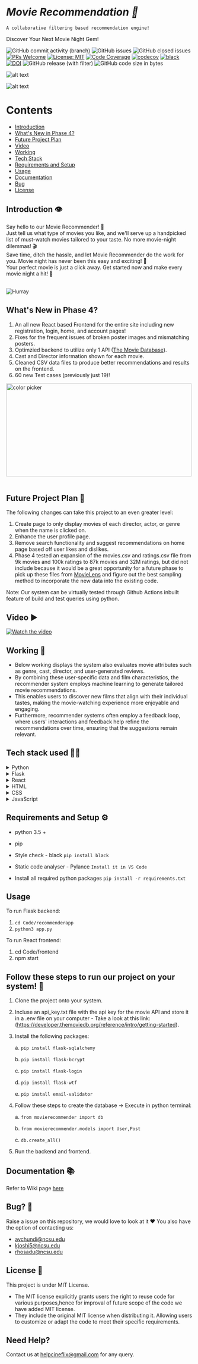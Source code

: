 # <i>Movie Recommendation 🎥 </i>

    A collaborative filtering based recommendation engine!


Discover Your Next Movie Night Gem!

<!-- ![ForTheBadge built-with-love](http://ForTheBadge.com/images/badges/built-with-love.svg) -->



 ![GitHub commit activity (branch)](https://img.shields.io/github/commit-activity/t/Joshi-Karan/MovieRecommender_Fall24/stableF24)
 ![GitHub issues](https://img.shields.io/github/issues/Joshi-Karan/MovieRecommender_Fall24)
 ![GitHub closed issues](https://img.shields.io/github/issues-closed/Joshi-Karan/MovieRecommender_Fall24)
 [![PRs Welcome](https://img.shields.io/badge/PRs-welcome-brightgreen.svg?style=flat-square)](http://makeapullrequest.com) [![License: MIT](https://img.shields.io/badge/License-MIT-red.svg)](https://opensource.org/licenses/MIT)  [![Code Coverage](https://github.com/Joshi-Karan/MovieRecommender_Fall24/actions/workflows/codecov.yml/badge.svg)](https://github.com/Joshi-Karan/MovieRecommender_Fall24/actions/workflows/codecov.yml) [![codecov](https://codecov.io/gh/Joshi-Karan/MovieRecommender_Fall24/branch/stableF24/graph/badge.svg?token=PI2TVYHBI1)](https://codecov.io/gh/Joshi-Karan/MovieRecommender_Fall24)  [![black](https://img.shields.io/badge/StyleChecker-black-purple.svg)](https://pypi.org/project/black/) [![DOI](https://zenodo.org/badge/72135396.svg)](https://zenodo.org/doi/10.521/zenodo.1021235) ![GitHub release (with filter)](https://img.shields.io/github/v/release/Joshi-Karan/MovieRecommender_Fall24) ![GitHub code size in bytes](https://img.shields.io/github/languages/code-size/Joshi-Karan/MovieRecommender_Fall24)


<!-- <br>
Tired of endless scrolling, trying to find the perfect movie? 🍿<br><br> -->
<!-- ## Sneak peak! :wink: -->
<!-- <img width="500" height="250" alt="color picker" src="asset/ui.jpeg" /><br><br>
<img width="500" height="250" alt="color picker" src="asset/ezgif.com-video-to-gif-2.gif" /><br><br> -->

![alt text](image.png)


![alt text](image-3.png)

# <b>Contents</b>

- [Introduction](https://github.com/Joshi-Karan/MovieRecommender_Fall24/tree/stableF24?tab=readme-ov-file#introduction-%EF%B8%8F)<br>
- [What's New in Phase 4?](https://github.com/Joshi-Karan/MovieRecommender_Fall24/tree/stableF24?tab=readme-ov-file#whats-new-in-phase-4)<br>
- [Future Project Plan](https://github.com/Joshi-Karan/MovieRecommender_Fall24/tree/stableF24?tab=readme-ov-file#future-project-plan-)<br>
- [Video](https://github.com/Joshi-Karan/MovieRecommender_Fall24/tree/stableF24?tab=readme-ov-file#video-%EF%B8%8F)<br>
- [Working](https://github.com/Joshi-Karan/MovieRecommender_Fall24/tree/stableF24?tab=readme-ov-file#working-)<br>
- [Tech Stack](https://github.com/Joshi-Karan/MovieRecommender_Fall24/tree/stableF24?tab=readme-ov-file#tech-stack-used-)<br>
- [Requirements and Setup](https://github.com/Joshi-Karan/MovieRecommender_Fall24/tree/stableF24?tab=readme-ov-file#requirements-and-setup-%EF%B8%8F)<br>
- [Usage](https://github.com/Joshi-Karan/MovieRecommender_Fall24/tree/stableF24?tab=readme-ov-file#usage)<br>
- [Documentation](https://github.com/Joshi-Karan/MovieRecommender_Fall24/tree/stableF24?tab=readme-ov-file#documentation-)<br>
- [Bug](https://github.com/Joshi-Karan/MovieRecommender_Fall24/tree/stableF24?tab=readme-ov-file#bug-)<br>
- [License](https://github.com/Joshi-Karan/MovieRecommender_Fall24/tree/stableF24?tab=readme-ov-file#bug-)



## Introduction 👁️

Say hello to our Movie Recommender! 🚀<br>
Just tell us what type of movies you like, and we'll serve up a handpicked list of must-watch movies tailored to your taste. No more movie-night dilemmas! 🎬<br>
Save time, ditch the hassle, and let Movie Recommender do the work for you. Movie night has never been this easy and exciting! 🌟<br>
Your perfect movie is just a click away. Get started now and make every movie night a hit! 👏<br><br>

![Hurray](https://media.giphy.com/media/jwY84621p1hhnG0ANK/giphy.gif)



## What's New in Phase 4?
1. An all new React based Frontend for the entire site including new registration, login, home, and account pages!
2. Fixes for the frequent issues of broken poster images and mismatching posters.
3. Optimzied backend to utilize only 1 API ([The Movie Database](https://developer.themoviedb.org/reference/intro/getting-started)).
4. Cast and Director information shown for each movie.
5. Cleaned CSV data files to produce better recommendations and results on the frontend.
6. 60 new Test cases (previously just 19)!


<img width="500" height="250" alt="color picker" src="asset/giphy.gif" /><br><br>



## Future Project Plan 🔮

The following changes can take this project to an even greater level:

1. Create page to only display movies of each director, actor, or genre when the name is clicked on.
2. Enhance the user profile page.
3. Remove search functionality and suggest recommendations on home page based off user likes and dislikes.
4. Phase 4 tested an expansion of the movies.csv and ratings.csv file from 9k movies and 100k ratings to 87k movies and 32M ratings, but did not include because it would be a great opportunity for a future phase to pick up these files from [MovieLens](https://grouplens.org/datasets/movielens/32m/) and figure out the best sampling method to incorporate the new data into the existing code.


Note: Our system can be virtually tested through Github Actions inbuilt feature of build and test queries using python.


## Video ▶️ 

[![Watch the video](https://markdown-videos-api.jorgenkh.no/youtube/fKRjYqZlOTY)](https://www.youtube.com/watch?v=fKRjYqZlOTY)



## Working 📱

- Below working displays the system also evaluates movie attributes such as genre, cast, director, and user-generated reviews. 
- By combining these user-specific data and film characteristics, the recommender system employs machine learning to generate tailored movie recommendations.
- This enables users to discover new films that align with their individual tastes, making the movie-watching experience more enjoyable and engaging. 
- Furthermore, recommender systems often employ a feedback loop, where users' interactions and feedback help refine the recommendations over time, ensuring that the suggestions remain relevant.






## Tech stack used 👨‍💻
<details>
<summary>Python</summary>

Python is a high-level, general-purpose programming language known for its simplicity and readability. It is often used to build websites and software, automate tasks, conduct data anaysis and more.

![Python](https://media.giphy.com/media/2vnId4IaAjIGZd2EWC/giphy.gif)
</details>

<details>
<summary>Flask</summary>

Flask is a micro web framework written in Python. It's lightweight and easy to use for building web applications, making it a perfect choice for small to medium-sized projects.

![Flask](https://miro.medium.com/v2/resize:fit:679/0*Nh_pliddv1BFAx68.gif)
</details>

<details>
<summary>React</summary>

React is a JavaScript library for building user interfaces!

![alt text](image-2.png)
</details>

<details>
<summary>HTML</summary>

HTML (Hypertext Markup Language) is the standard markup language for creating web pages and web applications. It's used for structuring the content on the web.

![HTML](https://media.giphy.com/media/l3vRfNA1p0rvhMSvS/giphy.gif)
</details>

<details>
<summary>CSS</summary>

CSS (Cascading Style Sheets) is a style sheet language used for describing the look and formatting of a document written in HTML. It's essential for web design and layout.

![CSS](https://alvaromontoro.com/images/blog/css-typewriter.gif)
</details>

<details>
<summary>JavaScript</summary>

JavaScript is a versatile and widely used programming language for adding interactivity and dynamic behavior to web pages. It's essential for client-side web development.

![JavaScript](https://media.giphy.com/media/SvFocn0wNMx0iv2rYz/giphy.gif)
</details>

## Requirements and Setup ⚙️


- python 3.5 +
- pip
- Style check  - black
    `pip install black`
- Static code analyser - Pylance
    `Install it in VS Code`

- Install all required python packages
    `pip install -r requirements.txt `

## Usage
To run Flask backend:
1. `cd Code/recommenderapp`
2. `python3 app.py`

To run React frontend:
1. cd Code/frontend
2. npm start

## Follow these steps to run our project on your system! 🔮
1. Clone the project onto your system.
2. Incluse an api_key.txt file with the api key for the movie API and store it in a .env file on your computer - Take a look at this link: (https://developer.themoviedb.org/reference/intro/getting-started).
3. Install the following packages:
   
   a. `pip install flask-sqlalchemy`

   b. `pip install flask-bcrypt`

   c. `pip install flask-login`

   d. `pip install flask-wtf`

   e. `pip install email-validator`
   
5. Follow these steps to create the database -> Execute in python terminal:
 
   a. `from movierecommender import db`
   
   b. `from movierecommender.models import User,Post`
   
   c. `db.create_all()`
   
7. Run the backend and frontend.


## Documentation 📚
Refer to Wiki page [here](https://github.com/Joshi-Karan/MovieRecommender_Fall24/wiki)


## Bug? 🐛
Raise a issue on this repository, we would love to look at it ❤️
You also have the option of contacting us:
- avchundi@ncsu.edu
- kjoshi5@ncsu.edu
- rhosadu@ncsu.edu


## License 📃
This project is under MIT License.
- The MIT license explicitly grants users the right to reuse code for various purposes,hence for improval of future scope of the code we have added MIT license.
- They include the original MIT license when distributing it. Allowing users to customize or adapt the code to meet their specific requirements.

## Need Help?
Contact us at helpcineflix@gmail.com for any query.
